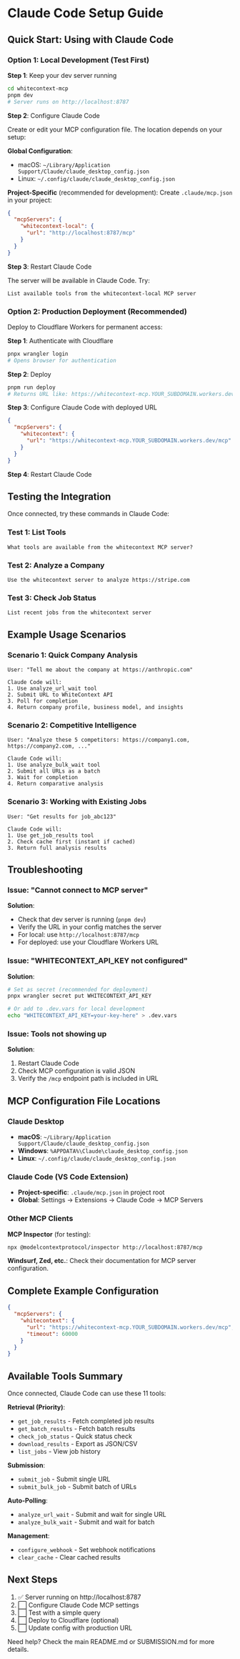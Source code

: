 # Claude Code Setup Guide

## Quick Start: Using with Claude Code

### Option 1: Local Development (Test First)

**Step 1**: Keep your dev server running
```bash
cd whitecontext-mcp
pnpm dev
# Server runs on http://localhost:8787
```

**Step 2**: Configure Claude Code

Create or edit your MCP configuration file. The location depends on your setup:

**Global Configuration**:
- macOS: `~/Library/Application Support/Claude/claude_desktop_config.json`
- Linux: `~/.config/claude/claude_desktop_config.json`

**Project-Specific** (recommended for development):
Create `.claude/mcp.json` in your project:

```json
{
  "mcpServers": {
    "whitecontext-local": {
      "url": "http://localhost:8787/mcp"
    }
  }
}
```

**Step 3**: Restart Claude Code

The server will be available in Claude Code. Try:
```
List available tools from the whitecontext-local MCP server
```

### Option 2: Production Deployment (Recommended)

Deploy to Cloudflare Workers for permanent access:

**Step 1**: Authenticate with Cloudflare
```bash
pnpx wrangler login
# Opens browser for authentication
```

**Step 2**: Deploy
```bash
pnpm run deploy
# Returns URL like: https://whitecontext-mcp.YOUR_SUBDOMAIN.workers.dev
```

**Step 3**: Configure Claude Code with deployed URL

```json
{
  "mcpServers": {
    "whitecontext": {
      "url": "https://whitecontext-mcp.YOUR_SUBDOMAIN.workers.dev/mcp"
    }
  }
}
```

**Step 4**: Restart Claude Code

## Testing the Integration

Once connected, try these commands in Claude Code:

### Test 1: List Tools
```
What tools are available from the whitecontext MCP server?
```

### Test 2: Analyze a Company
```
Use the whitecontext server to analyze https://stripe.com
```

### Test 3: Check Job Status
```
List recent jobs from the whitecontext server
```

## Example Usage Scenarios

### Scenario 1: Quick Company Analysis
```
User: "Tell me about the company at https://anthropic.com"

Claude Code will:
1. Use analyze_url_wait tool
2. Submit URL to WhiteContext API
3. Poll for completion
4. Return company profile, business model, and insights
```

### Scenario 2: Competitive Intelligence
```
User: "Analyze these 5 competitors: https://company1.com, https://company2.com, ..."

Claude Code will:
1. Use analyze_bulk_wait tool
2. Submit all URLs as a batch
3. Wait for completion
4. Return comparative analysis
```

### Scenario 3: Working with Existing Jobs
```
User: "Get results for job_abc123"

Claude Code will:
1. Use get_job_results tool
2. Check cache first (instant if cached)
3. Return full analysis results
```

## Troubleshooting

### Issue: "Cannot connect to MCP server"

**Solution**:
- Check that dev server is running (`pnpm dev`)
- Verify the URL in your config matches the server
- For local: use `http://localhost:8787/mcp`
- For deployed: use your Cloudflare Workers URL

### Issue: "WHITECONTEXT_API_KEY not configured"

**Solution**:
```bash
# Set as secret (recommended for deployment)
pnpx wrangler secret put WHITECONTEXT_API_KEY

# Or add to .dev.vars for local development
echo "WHITECONTEXT_API_KEY=your-key-here" > .dev.vars
```

### Issue: Tools not showing up

**Solution**:
1. Restart Claude Code
2. Check MCP configuration is valid JSON
3. Verify the `/mcp` endpoint path is included in URL

## MCP Configuration File Locations

### Claude Desktop
- **macOS**: `~/Library/Application Support/Claude/claude_desktop_config.json`
- **Windows**: `%APPDATA%\Claude\claude_desktop_config.json`
- **Linux**: `~/.config/claude/claude_desktop_config.json`

### Claude Code (VS Code Extension)
- **Project-specific**: `.claude/mcp.json` in project root
- **Global**: Settings → Extensions → Claude Code → MCP Servers

### Other MCP Clients

**MCP Inspector** (for testing):
```bash
npx @modelcontextprotocol/inspector http://localhost:8787/mcp
```

**Windsurf, Zed, etc.**:
Check their documentation for MCP server configuration.

## Complete Example Configuration

```json
{
  "mcpServers": {
    "whitecontext": {
      "url": "https://whitecontext-mcp.YOUR_SUBDOMAIN.workers.dev/mcp",
      "timeout": 60000
    }
  }
}
```

## Available Tools Summary

Once connected, Claude Code can use these 11 tools:

**Retrieval (Priority)**:
- `get_job_results` - Fetch completed job results
- `get_batch_results` - Fetch batch results
- `check_job_status` - Quick status check
- `download_results` - Export as JSON/CSV
- `list_jobs` - View job history

**Submission**:
- `submit_job` - Submit single URL
- `submit_bulk_job` - Submit batch of URLs

**Auto-Polling**:
- `analyze_url_wait` - Submit and wait for single URL
- `analyze_bulk_wait` - Submit and wait for batch

**Management**:
- `configure_webhook` - Set webhook notifications
- `clear_cache` - Clear cached results

## Next Steps

1. ✅ Server running on http://localhost:8787
2. ⬜ Configure Claude Code MCP settings
3. ⬜ Test with a simple query
4. ⬜ Deploy to Cloudflare (optional)
5. ⬜ Update config with production URL

Need help? Check the main README.md or SUBMISSION.md for more details.
